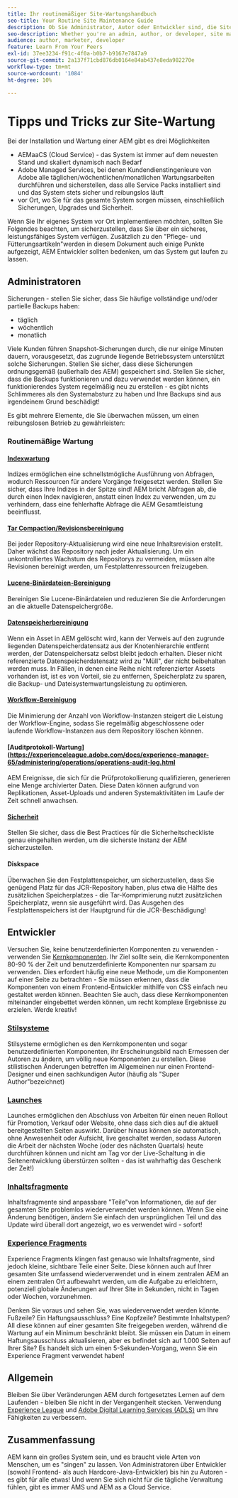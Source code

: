 ```yaml
---
title: Ihr routinemäßiger Site-Wartungshandbuch
seo-title: Your Routine Site Maintenance Guide
description: Ob Sie Administrator, Autor oder Entwickler sind, die Site-Wartung wirkt sich auf alle Aspekte Ihrer AEM Sites-Instanz aus. Verwenden Sie dieses Handbuch, um sicherzustellen, dass Ihre Strategie für Erfolg eingerichtet ist.
seo-description: Whether you're an admin, author, or developer, site maintenance touches every aspect of your AEM Sites instance. Use this guide to ensure your strategy is set up for success.
audience: author, marketer, developer
feature: Learn From Your Peers
exl-id: 37ee3234-f91c-4f0a-b0b7-b9167e7847a9
source-git-commit: 2a137f71cbd876db0164e84ab437e8eda982270e
workflow-type: tm+mt
source-wordcount: '1084'
ht-degree: 10%

---
```


# Tipps und Tricks zur Site-Wartung

Bei der Installation und Wartung einer AEM gibt es drei Möglichkeiten

* AEMaaCS (Cloud Service) - das System ist immer auf dem neuesten Stand und skaliert dynamisch nach Bedarf
* Adobe Managed Services, bei denen Kundendienstingenieure von Adobe alle täglichen/wöchentlichen/monatlichen Wartungsarbeiten durchführen und sicherstellen, dass alle Service Packs installiert sind und das System stets sicher und reibungslos läuft
* vor Ort, wo Sie für das gesamte System sorgen müssen, einschließlich Sicherungen, Upgrades und Sicherheit.

Wenn Sie Ihr eigenes System vor Ort implementieren möchten, sollten Sie Folgendes beachten, um sicherzustellen, dass Sie über ein sicheres, leistungsfähiges System verfügen. Zusätzlich zu den &quot;Pflege- und Fütterungsartikeln&quot;werden in diesem Dokument auch einige Punkte aufgezeigt, AEM Entwickler sollten bedenken, um das System gut laufen zu lassen.

## Administratoren

Sicherungen - stellen Sie sicher, dass Sie häufige vollständige und/oder partielle Backups haben:

* täglich
* wöchentlich
* monatlich

Viele Kunden führen Snapshot-Sicherungen durch, die nur einige Minuten dauern, vorausgesetzt, das zugrunde liegende Betriebssystem unterstützt solche Sicherungen. Stellen Sie sicher, dass diese Sicherungen ordnungsgemäß (außerhalb des AEM) gespeichert sind. Stellen Sie sicher, dass die Backups funktionieren und dazu verwendet werden können, ein funktionierendes System regelmäßig neu zu erstellen - es gibt nichts Schlimmeres als den Systemabsturz zu haben und Ihre Backups sind aus irgendeinem Grund beschädigt!

Es gibt mehrere Elemente, die Sie überwachen müssen, um einen reibungslosen Betrieb zu gewährleisten:

### Routinemäßige Wartung

#### [Indexwartung](https://experienceleague.adobe.com/docs/experience-manager-65/deploying/practices/best-practices-for-queries-and-indexing.html?lang=de)

Indizes ermöglichen eine schnellstmögliche Ausführung von Abfragen, wodurch Ressourcen für andere Vorgänge freigesetzt werden. Stellen Sie sicher, dass Ihre Indizes in der Spitze sind! AEM bricht Abfragen ab, die durch einen Index navigieren, anstatt einen Index zu verwenden, um zu verhindern, dass eine fehlerhafte Abfrage die AEM Gesamtleistung beeinflusst.

#### [Tar Compaction/Revisionsbereinigung](https://experienceleague.adobe.com/docs/experience-manager-65/deploying/deploying/revision-cleanup.html?lang=en)

Bei jeder Repository-Aktualisierung wird eine neue Inhaltsrevision erstellt. Daher wächst das Repository nach jeder Aktualisierung. Um ein unkontrolliertes Wachstum des Repositorys zu vermeiden, müssen alte Revisionen bereinigt werden, um Festplattenressourcen freizugeben.

#### [Lucene-Binärdateien-Bereinigung](https://experienceleague.adobe.com/docs/experience-manager-65/administering/operations/operations-dashboard.html#automated-maintenance-tasks)

Bereinigen Sie Lucene-Binärdateien und reduzieren Sie die Anforderungen an die aktuelle Datenspeichergröße.

#### [Datenspeicherbereinigung](https://experienceleague.adobe.com/docs/experience-manager-65/administering/operations/data-store-garbage-collection.html?lang=de)

Wenn ein Asset in AEM gelöscht wird, kann der Verweis auf den zugrunde liegenden Datenspeicherdatensatz aus der Knotenhierarchie entfernt werden, der Datenspeichersatz selbst bleibt jedoch erhalten. Dieser nicht referenzierte Datenspeicherdatensatz wird zu &quot;Müll&quot;, der nicht beibehalten werden muss. In Fällen, in denen eine Reihe nicht referenzierter Assets vorhanden ist, ist es von Vorteil, sie zu entfernen, Speicherplatz zu sparen, die Backup- und Dateisystemwartungsleistung zu optimieren.

#### [Workflow-Bereinigung](https://experienceleague.adobe.com/docs/experience-manager-65/administering/operations/workflows-administering.html?lang=de)

Die Minimierung der Anzahl von Workflow-Instanzen steigert die Leistung der Workflow-Engine, sodass Sie regelmäßig abgeschlossene oder laufende Workflow-Instanzen aus dem Repository löschen können.

#### [Auditprotokoll-Wartung](https://experienceleague.adobe.com/docs/experience-manager-65/administering/operations/operations-audit-log.html

AEM Ereignisse, die sich für die Prüfprotokollierung qualifizieren, generieren eine Menge archivierter Daten. Diese Daten können aufgrund von Replikationen, Asset-Uploads und anderen Systemaktivitäten im Laufe der Zeit schnell anwachsen.

#### [Sicherheit](https://experienceleague.adobe.com/docs/experience-manager-65/administering/security/security-checklist.html?lang=de)

Stellen Sie sicher, dass die Best Practices für die Sicherheitscheckliste genau eingehalten werden, um die sicherste Instanz der AEM sicherzustellen.

#### Diskspace

Überwachen Sie den Festplattenspeicher, um sicherzustellen, dass Sie genügend Platz für das JCR-Repository haben, plus etwa die Hälfte des zusätzlichen Speicherplatzes - die Tar-Komprimierung nutzt zusätzlichen Speicherplatz, wenn sie ausgeführt wird. Das Ausgehen des Festplattenspeichers ist der Hauptgrund für die JCR-Beschädigung!

## Entwickler

Versuchen Sie, keine benutzerdefinierten Komponenten zu verwenden - verwenden Sie [Kernkomponenten](https://www.aemcomponents.dev/). Ihr Ziel sollte sein, die Kernkomponenten 80-90 % der Zeit und benutzerdefinierte Komponenten nur sparsam zu verwenden. Dies erfordert häufig eine neue Methode, um die Komponenten auf einer Seite zu betrachten - Sie müssen erkennen, dass die Komponenten von einem Frontend-Entwickler mithilfe von CSS einfach neu gestaltet werden können. Beachten Sie auch, dass diese Kernkomponenten miteinander eingebettet werden können, um recht komplexe Ergebnisse zu erzielen. Werde kreativ!

### [Stilsysteme](https://experienceleague.adobe.com/docs/experience-manager-65/authoring/siteandpage/style-system.html?lang=de)

Stilsysteme ermöglichen es den Kernkomponenten und sogar benutzerdefinierten Komponenten, ihr Erscheinungsbild nach Ermessen der Autoren zu ändern, um völlig neue Komponenten zu erstellen. Diese stilistischen Änderungen betreffen im Allgemeinen nur einen Frontend-Designer und einen sachkundigen Autor (häufig als &quot;Super Author&quot;bezeichnet)

### [Launches](https://experienceleague.adobe.com/docs/experience-manager-cloud-service/content/sites/authoring/launches/overview.html?lang=en)

Launches ermöglichen den Abschluss von Arbeiten für einen neuen Rollout für Promotion, Verkauf oder Website, ohne dass sich dies auf die aktuell bereitgestellten Seiten auswirkt. Darüber hinaus können sie automatisch, ohne Anwesenheit oder Aufsicht, live geschaltet werden, sodass Autoren die Arbeit der nächsten Woche (oder des nächsten Quartals) heute durchführen können und nicht am Tag vor der Live-Schaltung in die Seitenentwicklung überstürzen sollten - das ist wahrhaftig das Geschenk der Zeit!)

### [Inhaltsfragmente](https://experienceleague.adobe.com/docs/experience-manager-65/assets/fragments/content-fragments.html)

Inhaltsfragmente sind anpassbare &quot;Teile&quot;von Informationen, die auf der gesamten Site problemlos wiederverwendet werden können. Wenn Sie eine Änderung benötigen, ändern Sie einfach den ursprünglichen Teil und das Update wird überall dort angezeigt, wo es verwendet wird - sofort!

### [Experience Fragments](https://experienceleague.adobe.com/docs/experience-manager-learn/sites/experience-fragments/experience-fragments-feature-video-use.html?lang=de)

Experience Fragments klingen fast genauso wie Inhaltsfragmente, sind jedoch kleine, sichtbare Teile einer Seite. Diese können auch auf Ihrer gesamten Site umfassend wiederverwendet und in einem zentralen AEM an einem zentralen Ort aufbewahrt werden, um die Aufgabe zu erleichtern, potenziell globale Änderungen auf Ihrer Site in Sekunden, nicht in Tagen oder Wochen, vorzunehmen.

Denken Sie voraus und sehen Sie, was wiederverwendet werden könnte. Fußzeile? Ein Haftungsausschluss? Eine Kopfzeile? Bestimmte Inhaltstypen? All diese können auf einer gesamten Site freigegeben werden, während die Wartung auf ein Minimum beschränkt bleibt. Sie müssen ein Datum in einem Haftungsausschluss aktualisieren, aber es befindet sich auf 1.000 Seiten auf Ihrer Site? Es handelt sich um einen 5-Sekunden-Vorgang, wenn Sie ein Experience Fragment verwendet haben!

## Allgemein

Bleiben Sie über Veränderungen AEM durch fortgesetztes Lernen auf dem Laufenden - bleiben Sie nicht in der Vergangenheit stecken. Verwendung [Experience League](https://experienceleague.adobe.com/docs/experience-manager-learn/sites/overview.html?lang=en) und [Adobe Digital Learning Services (ADLS)](https://learning.adobe.com/) um Ihre Fähigkeiten zu verbessern.

## Zusammenfassung

AEM kann ein großes System sein, und es braucht viele Arten von Menschen, um es &quot;singen&quot; zu lassen. Von Administratoren über Entwickler (sowohl Frontend- als auch Hardcore-Java-Entwickler) bis hin zu Autoren - es gibt für alle etwas! Und wenn Sie sich nicht für die tägliche Verwaltung fühlen, gibt es immer AMS und AEM as a Cloud Service.
